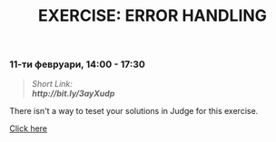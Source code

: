 <h1 align="center">EXERCISE: ERROR HANDLING</h1>
    <br>

<h3>11-ти февруари, 14:00 - 17:30</h3>

<blockquote>
    <i>
        Short Link: <br> 
        <b>
            http://bit.ly/3ayXudp
        </b> 
    </i>
</blockquote>

<p>There isn't a way to teset your solutions in Judge for this exercise.</p>

<p>
   <a href="https://www.youtube.com/watch?v=P6lWUPFItbo&feature=emb_title">Click here</a> 
</p>
